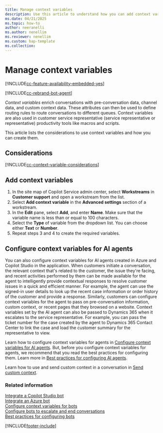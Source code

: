 ```yaml
---
title: Manage context variables
description: Use this article to understand how you can add context variables and then configure them in Dynamics 365 Contact Center.
ms.date: 04/21/2025
ms.topic: how-to
author: neeranelli
ms.author: nenellim
ms.reviewer: nenellim
ms.custom: bap-template
ms.collection:
---
```


# Manage context variables

[!INCLUDE[cc-feature-availability-embedded-yes](../../includes/cc-feature-availability-embedded-yes.md)]

[!INCLUDE[cc-rebrand-bot-agent](../../includes/cc-rebrand-bot-agent.md)]

*Context variables* enrich conversations with pre-conversation data, channel data, and custom context data. These attributes can then be used to define routing rules to route conversations to different queues. Context variables are also used in customer service representative (service representative or representative) productivity tools like macros and scripts.

This article lists the considerations to use context variables and how you can create them.

## Considerations

[!INCLUDE[cc-context-variable-considerations](../../includes/cc-context-variable-considerations.md)]

## Add context variables

1. In the site map of Copilot Service admin center, select **Workstreams** in **Customer support** and open a workstream from the list.
1. Select **Add context variable** in the **Advanced settings** section of a workstream.
1. In the **Edit** pane, select **Add**, and enter **Name**. Make sure that the variable name is less than or equal to 100 characters.
1. Select the **Type** of variable from the dropdown list. You can choose either **Text** or **Number**.
1. Repeat steps 3 and 4 to create the required variables.

## Configure context variables for AI agents

You can also configure context variables for AI agents created in Azure and Copilot Studio in the application. When customers initiate a conversation, the relevant context that's related to the customer, the issue they're facing, and recent activities performed by them can be made available for the agent to intelligently provide contextual responses to resolve customer issues in a quick and efficient manner. For example, the agent can use the signed-in user details to look up the recent case information or order history of the customer and provide a response. Similarly, customers can configure context variables for the agent to pass on pre-conversation information, custom context, or recent pages that they browsed on a website. Context variables set by the AI agent can also be passed to Dynamics 365 when it escalates to the service representative. For example, you can pass the ticket number for the case created by the agent to Dynamics 365 Contact Center to link the case and load the customer summary for the representative to view.

Learn how to configure context variables for agents in [Configure context variables for AI agents](context-variables-for-bot.md). But, before you configure context variables for agents, we recommend that you read the best practices for configuring them. Learn more in [Best practices for configuring AI agents](configure-bot-best-practices.md).

Learn how to use and send custom context in a conversation in [Send custom context](../develop/send-context-starting-chat.md).

### Related information

[Integrate a Copilot Studio bot](configure-bot-virtual-agent.md)  
[Integrate an Azure bot](configure-bot-azure.md)  
[Configure context variables for bots](context-variables-for-bot.md)  
[Configure bots to escalate and end conversations](../develop/bot-escalate-end-conversation.md)  
[Best practices for configuring bots](configure-bot-best-practices.md)  

[!INCLUDE[footer-include](../../includes/footer-banner.md)]
